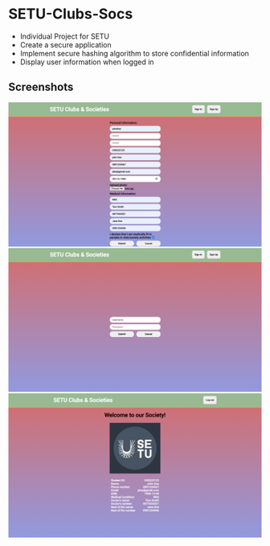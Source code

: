 # SETU-Clubs-Socs

- Individual Project for SETU
- Create a secure application
- Implement secure hashing algorithm to store confidential information
- Display user information when logged in

## Screenshots
![sign-up page](./images/signup.png)
![sign-in page](./images/signin.png)
![homepage](./images/homepage.png)
